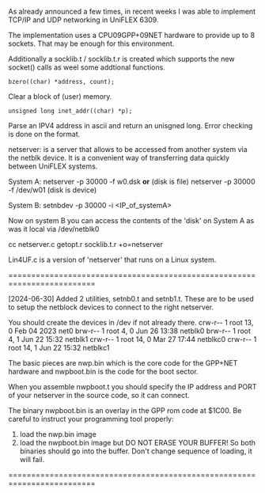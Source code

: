 
As already announced a few times, in recent weeks I was able to 
implement TCP/IP and UDP networking in UniFLEX 6309.

The implementation uses a CPU09GPP+09NET hardware to provide up
to 8 sockets. That may be enough for this environment.

Additionally a socklib.t / socklib.t.r is created which supports
the new socket() calls as weel some addtional functions.

    bzero((char) *address, count);

Clear a block of (user) memory.

    unsigned long inet_addr((char) *p);

Parse an IPV4 address in ascii and return an unisgned long.
Error checking is done on the format.


netserver: is a server that allows to be accessed from another system
via the netblk device. It is a convenient way of transferring data 
quickly between UniFLEX systems.

System A:
netserver -p 30000 -f w0.dsk    __or__      (disk is file)
netserver -p 30000 -f /dev/w01              (disk is device)

System B:
setnbdev -p 30000 -i <IP_of_systemA>

Now on system B you can access the contents of the 'disk'
on System A as was it local via /dev/netblk0

cc netserver.c getopt.r socklib.t.r +o=netserver 

Lin4UF.c is a version of 'netserver' that runs on a Linux system.

=========================================================================

[2024-06-30]
Added 2 utilities, setnb0.t and setnb1.t. These are to be used to
setup the netblock devices to connect to the right netserver.

You should create the devices in /dev if not already there.
crw-r-- 1 root     13,  0 Feb 04  2023 net0
brw-r-- 1 root      4,  0 Jun 26 13:38 netblk0
brw-r-- 1 root      4,  1 Jun 22 15:32 netblk1
crw-r-- 1 root     14,  0 Mar 27 17:44 netblkc0
crw-r-- 1 root     14,  1 Jun 22 15:32 netblkc1

The basic pieces are nwp.bin which is the core code for the GPP+NET 
hardware and nwpboot.bin is the code for the boot sector.

When you assemble nwpboot.t you should specify the IP address and PORT 
of your netserver in the source code, so it can connect.

The binary nwpboot.bin is an overlay in the GPP rom code at $1C00. Be careful
to instruct your programming tool properly:
1)  load the nwp.bin image 
2)  load the nwpboot.bin image but DO NOT ERASE YOUR BUFFER!
So both binaries should go into the buffer. Don't change sequence of loading,
it will fail.

=========================================================================



